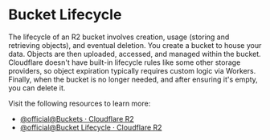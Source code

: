 # Bucket Lifecycle

The lifecycle of an R2 bucket involves creation, usage (storing and retrieving objects), and eventual deletion. You create a bucket to house your data. Objects are then uploaded, accessed, and managed within the bucket. Cloudflare doesn't have built-in lifecycle rules like some other storage providers, so object expiration typically requires custom logic via Workers. Finally, when the bucket is no longer needed, and after ensuring it's empty, you can delete it.

Visit the following resources to learn more:

- [@official@Buckets · Cloudflare R2](https://developers.cloudflare.com/r2/buckets/)
- [@official@Bucket Lifecycle · Cloudflare R2](https://developers.cloudflare.com/api/resources/r2/subresources/buckets/subresources/lifecycle/) 